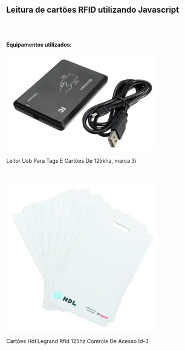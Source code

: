<h2>Leitura de cartões RFID utilizando Javascript</h2>
<br><br>

<h4>Equipamentos utilizados:</h4>
<img src="assets/leitor.png" style="width: 400px;" alt="leitor de cartões RFID">
<p>
    Leitor Usb Para Tags E Cartões De 125khz, marca 3i
</p>
<br><br>

<img src="assets/cartoes.png" style="width: 400px;" alt="Cartões RFID">
<p>
    Cartões Hdl Legrand Rfid 125hz Controle De Acesso Id-3
</p>
<br><br>